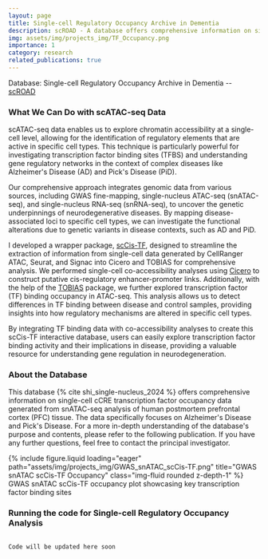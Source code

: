 ```yaml
---
layout: page
title: Single-cell Regulatory Occupancy Archive in Dementia
description: scROAD - A database offers comprehensive information on single-cell cCRE transcription factor occupancy data
img: assets/img/projects_img/TF_Occupancy.png
importance: 1
category: research
related_publications: true
---
```


Database: Single-cell Regulatory Occupancy Archive in Dementia -- [scROAD](https://swaruplab.bio.uci.edu/scROAD/)

### What We Can Do with scATAC-seq Data

scATAC-seq data enables us to explore chromatin accessibility at a single-cell level, allowing for the identification of regulatory elements that are active in specific cell types. This technique is particularly powerful for investigating transcription factor binding sites (TFBS) and understanding gene regulatory networks in the context of complex diseases like Alzheimer's Disease (AD) and Pick's Disease (PiD).

Our comprehensive approach integrates genomic data from various sources, including GWAS fine-mapping, single-nucleus ATAC-seq (snATAC-seq), and single-nucleus RNA-seq (snRNA-seq), to uncover the genetic underpinnings of neurodegenerative diseases. By mapping disease-associated loci to specific cell types, we can investigate the functional alterations due to genetic variants in disease contexts, such as AD and PiD.

I developed a wrapper package, [scCis-TF](https://github.com/rootze/scCis-TF), designed to streamline the extraction of information from single-cell data generated by CellRanger ATAC, Seurat, and Signac into Cicero and TOBIAS for comprehensive analysis. We performed single-cell co-accessibility analyses using [Cicero](https://cole-trapnell-lab.github.io/cicero-release/docs_m3/) to construct putative cis-regulatory enhancer-promoter links. Additionally, with the help of the [TOBIAS](https://github.com/loosolab/TOBIAS) package, we further explored transcription factor (TF) binding occupancy in ATAC-seq. This analysis allows us to detect differences in TF binding between disease and control samples, providing insights into how regulatory mechanisms are altered in specific cell types.

By integrating TF binding data with co-accessibility analyses to create this scCis-TF interactive database, users can easily explore transcription factor binding activity and their implications in disease, providing a valuable resource for understanding gene regulation in neurodegeneration.

### About the Database

This database {% cite shi_single-nucleus_2024 %} offers comprehensive information on single-cell cCRE transcription factor occupancy data generated from snATAC-seq analysis of human postmortem prefrontal cortex (PFC) tissue. The data specifically focuses on Alzheimer's Disease and Pick's Disease. For a more in-depth understanding of the database's purpose and contents, please refer to the following publication. If you have any further questions, feel free to contact the principal investigator.


<div class="row">
    <div class="col-sm mt-3 mt-md-0">
        {% include figure.liquid loading="eager" path="assets/img/projects_img/GWAS_snATAC_scCis-TF.png" title="GWAS snATAC scCis-TF Occupancy" class="img-fluid rounded z-depth-1" %}
    </div>
</div>
<div class="caption">
    GWAS snATAC scCis-TF occupancy plot showcasing key transcription factor binding sites
</div>


### Running the code for Single-cell Regulatory Occupancy Analysis


```r

Code will be updated here soon

```
